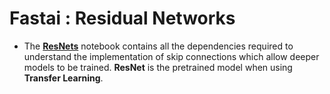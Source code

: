 # **Fastai : Residual Networks**

- The [**ResNets**](https://github.com/ThinamXx/Fastai/blob/main/13.%20ResNets/ResNets.ipynb) notebook contains all the dependencies required to understand the implementation of skip connections which allow deeper models to be trained. **ResNet** is the pretrained model when using **Transfer Learning**. 

